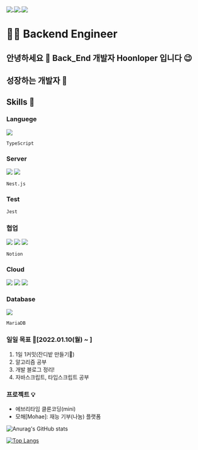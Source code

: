 <a href="https://github.com/anuraghazra/github-readme-stats">
  <img align="center" src="https://komarev.com/ghpvc/?username=yonghoon-jung&color=blueviolet&" />
</a>
<a href="https://www.instagram.com/yh_j.630/">
  <img align="center" src="https://img.shields.io/badge/Instagram-E4405F?logo=Instagram&logoColor=white" />
</a>
<a href="https://dehw.tistory.com/">
  <img align="center" src="https://img.shields.io/badge/Blog-FFCD00?logo=Kakao&logoColor=white" />
</a>

# 👨‍💻 Backend Engineer 
## 안녕하세요 👋 Back_End 개발자 Hoonloper 입니다 😉
## 성장하는 개발자 🌱
## Skills 🌈
### Languege
<p align="left">  
  <img src="https://img.shields.io/badge/javascript-F7DF1E?logo=javascript&logoColor=white">
</p>

`TypeScript` 

### Server 
<p align="left">  
  <img src= "https://img.shields.io/badge/Node-green?logo=node-dot-js&logoColor=white"/>
  <img src= "https://img.shields.io/badge/Express-blue?logo=express"/>
</p>

`Nest.js`

### Test
`Jest`

### 협업
<p align="left">
  <img src="https://img.shields.io/badge/GitHub-100000?logo=github" />
  <img src= "https://img.shields.io/badge/Git-FF4500?logo=git&logoColor=white"/>
  <img src="https://img.shields.io/badge/KakaoWork-white?logo=kakao&logoColor=yellow"/>
</p>

`Notion` 

### Cloud
<p align="left">
  <img src="https://img.shields.io/badge/AWS-EC2-red?logo=amazon-aws" />
  <img src="https://img.shields.io/badge/AWS-RDS-red?logo=amazon-aws" />
  <img src= "https://img.shields.io/badge/AWS-S3-red?logo=amazon-aws"/>
</p>

### Database
<p align="left">  
  <img src="https://img.shields.io/badge/mysql-4479A1?logo=mysql&logoColor=white">
</p>

`MariaDB`

### 일일 목표 🎯[2022.01.10(월) ~ ]
1. 1일 1커밋(잔디밭 만들기🤩)
2. 알고리즘 공부
3. 개발 블로그 정리!
4. 자바스크립트, 타입스크립트 공부 

### 프로젝트 💡
- 에브리타임 클론코딩(mini)
- 모해[Mohae]: 재능 기부(나눔) 플랫폼 

<!-- 통계를 나타냄 -->
![Anurag's GitHub stats](https://github-readme-stats.vercel.app/api?username=yonghoon-jung&show_icons=true&theme=radical)


<!-- 사용하는 언어를 나타냄 -->
[![Top Langs](https://github-readme-stats.vercel.app/api/top-langs/?username=yonghoon-jung)](https://github.com/anuraghazra/github-readme-stats)

<!--
**Yonghoon-Jung/Yonghoon-Jung** is a ✨ _special_ ✨ repository because its `README.md` (this file) appears on your GitHub profile.

Here are some ideas to get you started:

- 🔭 I’m currently working on ...
- 🌱 I’m currently learning ...
- 👯 I’m looking to collaborate on ...
- 🤔 I’m looking for help with ...
- 💬 Ask me about ...
- 📫 How to reach me: ...
- 😄 Pronouns: ...
- ⚡ Fun fact: ...
-->

